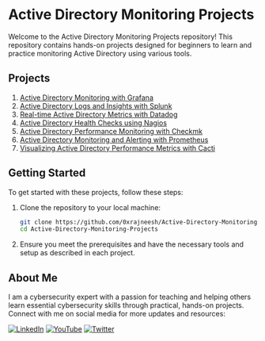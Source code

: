 
# Active Directory Monitoring Projects

Welcome to the Active Directory Monitoring Projects repository! This repository contains hands-on projects designed for beginners to learn and practice monitoring Active Directory using various tools.

## Projects

1. [Active Directory Monitoring with Grafana](https://github.com/Nanaopoku25/Active-Directory-monitoring-Projects/blob/main/Active%20Directory%20Monitoring%20with%20Grafana)
2. [Active Directory Logs and Insights with Splunk](https://github.com/Nanaopoku25/Active-Directory-monitoring-Projects/blob/main/Active-Directory-Monitoring-Splunk)
3. [Real-time Active Directory Metrics with Datadog](https://github.com/0xrajneesh/Active-Directory-Monitoring-Projects/blob/main/project-3-real-time-active-directory-monitoring-with-datadog.md)
4. [Active Directory Health Checks using Nagios](https://github.com/0xrajneesh/Active-Directory-Monitoring-Projects/blob/main/project-4-active-directory-monitoring-using-nagios.md)
5. [Active Directory Performance Monitoring with Checkmk](https://github.com/0xrajneesh/Active-Directory-Monitoring-Projects/blob/main/project-5-active-directory-monitoring-with-checkmk.md)
6. [Active Directory Monitoring and Alerting with Prometheus](https://github.com/0xrajneesh/Active-Directory-Monitoring-Projects/blob/main/project-6-active-directory-monitoring-with-prometheus.md)
7. [Visualizing Active Directory Performance Metrics with Cacti](https://github.com/0xrajneesh/Active-Directory-Monitoring-Projects/blob/main/project-7-active-directory-monitoring-with-cacti.md)

## Getting Started

To get started with these projects, follow these steps:

1. Clone the repository to your local machine:
    ```bash
    git clone https://github.com/0xrajneesh/Active-Directory-Monitoring-Projects.git
    cd Active-Directory-Monitoring-Projects
    ```

2. Ensure you meet the prerequisites and have the necessary tools and setup as described in each project.

## About Me

I am a cybersecurity expert with a passion for teaching and helping others learn essential cybersecurity skills through practical, hands-on projects. Connect with me on social media for more updates and resources:

[![LinkedIn](https://img.icons8.com/fluent/48/000000/linkedin.png)](https://www.linkedin.com/in/nana-opoku-a1523a94/)
[![YouTube](https://img.icons8.com/fluent/48/000000/youtube-play.png)]()
[![Twitter](https://img.icons8.com/fluent/48/000000/twitter.png)]()


